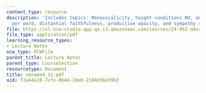 ```yaml
---
content_type: resource
description: 'Includes topics: Monovocalicity, height conditions RH, one rounded V
  per word, distantial faithfulness, productive opacity, and sympathy summary.'
file: https://ol-ocw-studio-app-qa.s3.amazonaws.com/courses/24-962-advanced-phonology-spring-2005/f2a44a107cfe8b4d10e02184d56e39b3_noname4_11.pdf
file_type: application/pdf
learning_resource_types:
- Lecture Notes
ocw_type: OCWFile
parent_title: Lecture Notes
parent_type: CourseSection
resourcetype: Document
title: noname4_11.pdf
uid: f2a44a10-7cfe-8b4d-10e0-2184d56e39b3
---
```

